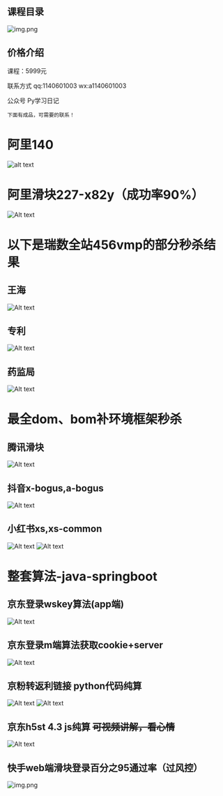


## 课程目录
![img.png](img_1.png)

## 价格介绍
课程：5999元


联系方式 
qq:1140601003
wx:a1140601003



公众号
Py学习日记






```
下面有成品，可需要的联系！
```

# 阿里140
![alt text](image-8.png)

# 阿里滑块227-x82y（成功率90%）
![Alt text](image.png)

# 以下是瑞数全站456vmp的部分秒杀结果
## 王海
![Alt text](image-1.png)
## 专利
![Alt text](image-2.png)
## 药监局
![Alt text](image-3.png)



# 最全dom、bom补环境框架秒杀
## 腾讯滑块
![Alt text](image-4.png)

## 抖音x-bogus,a-bogus

![Alt text](image-6.png)

## 小红书xs,xs-common
![Alt text](image-5.png)
![Alt text](image-7.png)


# 整套算法-java-springboot
## 京东登录wskey算法(app端)
![Alt text](image-13.png)

## 京东登录m端算法获取cookie+server
![Alt text](image-9.png)

## 京粉转返利链接 python代码纯算
![Alt text](image-10.png)
![Alt text](image-11.png)

## 京东h5st 4.3 js纯算 ~~可视频讲解，看心情~~
![Alt text](image-12.png)


## 快手web端滑块登录百分之95通过率（过风控）

![img.png](img.png)



